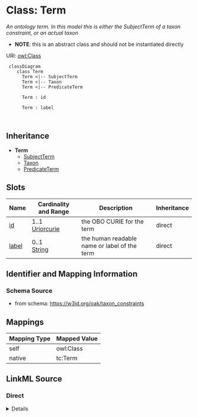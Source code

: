 # Class: Term


_An ontology term. In this model this is either the SubjectTerm of a taxon constraint, or an actual taxon_




* __NOTE__: this is an abstract class and should not be instantiated directly


URI: [owl:Class](http://www.w3.org/2002/07/owl#Class)




```{mermaid}
 classDiagram
    class Term
      Term <|-- SubjectTerm
      Term <|-- Taxon
      Term <|-- PredicateTerm
      
      Term : id
        
      Term : label
        
      
```





## Inheritance
* **Term**
    * [SubjectTerm](SubjectTerm.md)
    * [Taxon](Taxon.md)
    * [PredicateTerm](PredicateTerm.md)



## Slots

| Name | Cardinality and Range | Description | Inheritance |
| ---  | --- | --- | --- |
| [id](id.md) | 1..1 <br/> [Uriorcurie](Uriorcurie.md) | the OBO CURIE for the term | direct |
| [label](label.md) | 0..1 <br/> [String](String.md) | the human readable name or label of the term | direct |









## Identifier and Mapping Information







### Schema Source


* from schema: https://w3id.org/oak/taxon_constraints





## Mappings

| Mapping Type | Mapped Value |
| ---  | ---  |
| self | owl:Class |
| native | tc:Term |





## LinkML Source

<!-- TODO: investigate https://stackoverflow.com/questions/37606292/how-to-create-tabbed-code-blocks-in-mkdocs-or-sphinx -->

### Direct

<details>
```yaml
name: Term
description: An ontology term. In this model this is either the SubjectTerm of a taxon
  constraint, or an actual taxon
from_schema: https://w3id.org/oak/taxon_constraints
abstract: true
attributes:
  id:
    name: id
    description: the OBO CURIE for the term
    from_schema: https://w3id.org/oak/taxon_constraints
    rank: 1000
    identifier: true
    range: uriorcurie
    required: true
  label:
    name: label
    description: the human readable name or label of the term
    from_schema: https://w3id.org/oak/taxon_constraints
    rank: 1000
    slot_uri: rdfs:label
    range: string
class_uri: owl:Class

```
</details>

### Induced

<details>
```yaml
name: Term
description: An ontology term. In this model this is either the SubjectTerm of a taxon
  constraint, or an actual taxon
from_schema: https://w3id.org/oak/taxon_constraints
abstract: true
attributes:
  id:
    name: id
    description: the OBO CURIE for the term
    from_schema: https://w3id.org/oak/taxon_constraints
    rank: 1000
    identifier: true
    alias: id
    owner: Term
    domain_of:
    - Term
    range: uriorcurie
  label:
    name: label
    description: the human readable name or label of the term
    from_schema: https://w3id.org/oak/taxon_constraints
    rank: 1000
    slot_uri: rdfs:label
    alias: label
    owner: Term
    domain_of:
    - Term
    range: string
class_uri: owl:Class

```
</details>